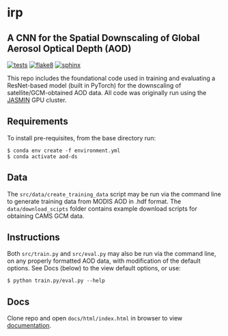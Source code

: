 # irp
## A CNN for the Spatial Downscaling of Global Aerosol Optical Depth (AOD)
[![tests](https://github.com/j0shmillar/irp/actions/workflows/tests.yml/badge.svg)](https://github.com/j0shmillar/irp/actions/workflows/tests.yml)
[![flake8](https://github.com/j0shmillar/irp/actions/workflows/flake8.yml/badge.svg)](https://github.com/j0shmillar/irp/actions/workflows/flake8.yml)
[![sphinx](https://github.com/j0shmillar/irp/actions/workflows/sphinx.yml/badge.svg)](https://github.com/j0shmillar/irp/actions/workflows/sphinx.yml)

This repo includes the foundational code used in training and evaluating a ResNet-based model (built in PyTorch) for the downscaling of satellite/GCM-obtained AOD data. All code was originally run using the [JASMIN](https://jasmin.ac.uk) GPU cluster.

Requirements
------------

To install pre-requisites, from the base directory run:
```  
$ conda env create -f environment.yml
$ conda activate aod-ds
```  

Data
-------------

The `src/data/create_training_data` script may be run via the command line to generate training data from MODIS AOD in .hdf format. The `data/download_scipts` folder contains example download scripts for obtaining CAMS GCM data. 

Instructions 
-------------

Both `src/train.py` and `src/eval.py` may also be run via the command line, on any properly formatted AOD data, with modification of the default options. See Docs (below) to the view default options, or use:

```  
$ python train.py/eval.py --help
```  

Docs
-------------

Clone repo and open `docs/html/index.html` in browser to view [documentation](https://github.com/ese-msc-2022/irp-jm4622/blob/main/docs/html/index.html).
